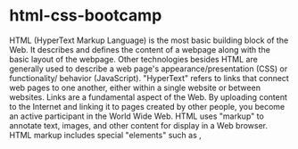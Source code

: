 # html-css-bootcamp
HTML (HyperText Markup Language) is the most basic building block of the Web. It describes and defines the content of a webpage along with the basic layout of the webpage. Other technologies besides HTML are generally used to describe a web page's appearance/presentation (CSS) or functionality/ behavior (JavaScript).
"HyperText" refers to links that connect web pages to one another, either within a single website or between websites. Links are a fundamental aspect of the Web. By uploading content to the Internet and linking it to pages created by other people, you become an active participant in the World Wide Web.
HTML uses "markup" to annotate text, images, and other content for display in a Web browser. HTML markup includes special "elements" such as <head>, <title>, <body>, <header>, <footer>, <article>, <section>, <p>, <div>, <span>, <img>, <aside>, <audio>, <canvas>, <datalist>, <details>, <embed>, <nav>, <output>, <progress>, <video> and many others.
Tags in HTML are case insensitive. That is, they can be written in uppercase, lowercase, or a mixture. Example <title> tag can be written as <Title>,<TITLE> or in any other way.

